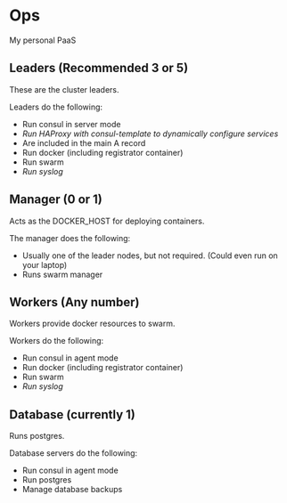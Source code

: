 # Ops

My personal PaaS

## Leaders (Recommended 3 or 5)

These are the cluster leaders. 

Leaders do the following:

 * Run consul in server mode
 * _Run HAProxy with consul-template to dynamically configure services_
 * Are included in the main A record
 * Run docker (including registrator container)
 * Run swarm
 * _Run syslog_

## Manager (0 or 1)

Acts as the DOCKER_HOST for deploying containers.

The manager does the following:

 * Usually one of the leader nodes, but not required. (Could even run on your laptop)
 * Runs swarm manager

## Workers (Any number)

Workers provide docker resources to swarm.

Workers do the following:

 * Run consul in agent mode
 * Run docker (including registrator container)
 * Run swarm
 * _Run syslog_


## Database (currently 1)

Runs postgres.

Database servers do the following:

 * Run consul in agent mode
 * Run postgres
 * Manage database backups

